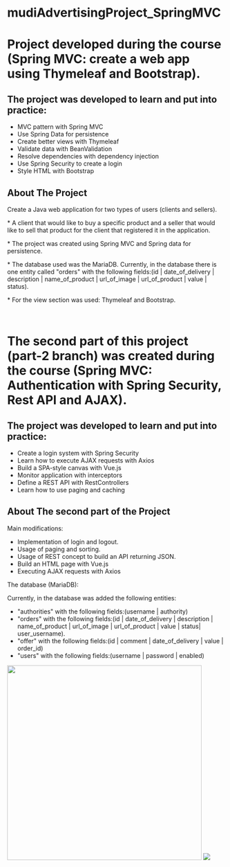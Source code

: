 # mudiAdvertisingProject_SpringMVC
# Project developed during the course (Spring MVC: create a web app using Thymeleaf and Bootstrap).

## The project was developed to learn and put into practice: 

* MVC pattern with Spring MVC
* Use Spring Data for persistence
* Create better views with Thymeleaf
* Validate data with BeanValidation
* Resolve dependencies with dependency injection
* Use Spring Security to create a login
* Style HTML with Bootstrap

## About The Project
Create a Java web application for two types of users (clients and sellers).
<p>
 * A client that would like to buy a specific product and a seller that would like to sell that product for the client that registered it in the application.
</p>

<p>
 * The project was created using Spring MVC and Spring data for persistence.
</p>

<p>
 * The database used was the MariaDB.
 Currently, in the database there is one entity called 
 "orders" with the following fields:(id | date_of_delivery | description | name_of_product | url_of_image | url_of_product | value | status).
</p>

<p>
 * For the view section was used: Thymeleaf and Bootstrap.
</p>


&nbsp;&nbsp;
# The second part of this project (part-2 branch) was created during the course (Spring MVC: Authentication with Spring Security, Rest API and AJAX).

## The project was developed to learn and put into practice:

* Create a login system with Spring Security
* Learn how to execute AJAX requests with Axios
* Build a SPA-style canvas with Vue.js
* Monitor application with interceptors
* Define a REST API with RestControllers
* Learn how to use paging and caching


 ## About The second part of the Project
 Main modifications:

 * Implementation of login and logout.
 * Usage of paging and sorting.
 * Usage of REST concept to build an API returning JSON.
 * Build an HTML page with Vue.js
 * Executing AJAX requests with Axios


 <p> The database (MariaDB):</p>
 Currently, in the database was added the following  entities:

 * "authorities" with the following fields:(username | authority)
 *  "orders" with the following fields:(id | date_of_delivery | description | name_of_product | url_of_image | url_of_product | value | status| user_username).
 * "offer" with the following fields:(id | comment | date_of_delivery | value | order_id)
 * "users" with the following fields:(username | password | enabled)

<img src="https://user-images.githubusercontent.com/61911750/147610586-2b52849e-d804-4e0c-be0d-b59c78068f94.png" width="450" height="450" />

<img src="https://user-images.githubusercontent.com/61911750/147612119-79624594-a79b-46fe-8673-f12b466a5f2d.png" />

